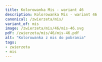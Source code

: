 ```yaml
---
title: Kolorowanka Mis - wariant 46
description: Kolorowanka Mis - wariant 46
canonical: /zwierzeta/mis/
variant_of: mis
image: /zwierzeta/mis/46/mis-46.svg
pdf: /zwierzeta/mis/46/mis-46.pdf
alt: "Kolorowanka z mis do pobrania"
tags:
- zwierzeta
- mis
---
```

